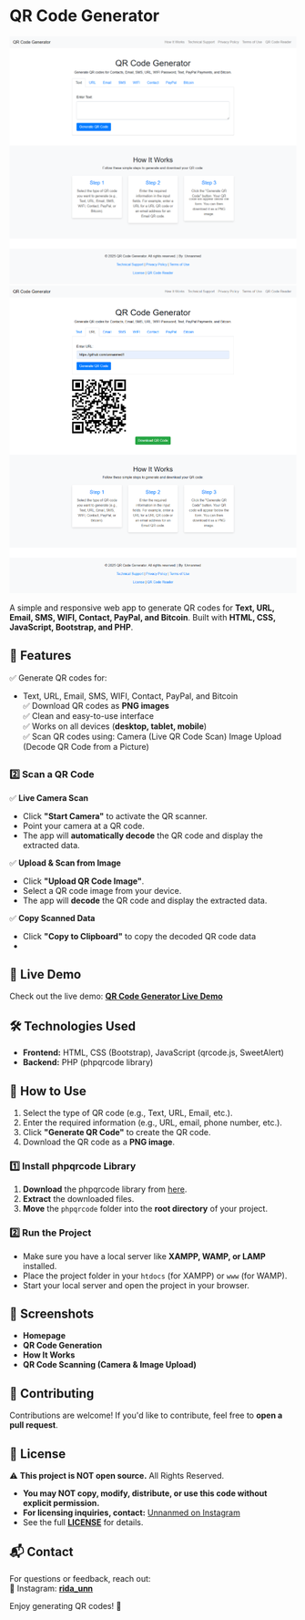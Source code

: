 # QR Code Generator

![QR Code Generator Screenshot](<screens/screen1.png>)
![QR CODE GENERATED !](<screens/screen2.png>)


A simple and responsive web app to generate QR codes for **Text, URL, Email, SMS, WIFI, Contact, PayPal, and Bitcoin**. Built with **HTML, CSS, JavaScript, Bootstrap, and PHP**.

## 🚀 Features

✅ Generate QR codes for:  
   - Text, URL, Email, SMS, WIFI, Contact, PayPal, and Bitcoin  
✅ Download QR codes as **PNG images**  
✅ Clean and easy-to-use interface  
✅ Works on all devices (**desktop, tablet, mobile**)  
✅ Scan QR codes using:
Camera (Live QR Code Scan)
Image Upload (Decode QR Code from a Picture)

##
### **2️⃣ Scan a QR Code**  

✅ **Live Camera Scan**  
- Click **"Start Camera"** to activate the QR scanner.  
- Point your camera at a QR code.  
- The app will **automatically decode** the QR code and display the extracted data.  

✅ **Upload & Scan from Image**  
- Click **"Upload QR Code Image"**.  
- Select a QR code image from your device.  
- The app will **decode** the QR code and display the extracted data.  

✅ **Copy Scanned Data**  
- Click **"Copy to Clipboard"** to copy the decoded QR code data
- 
## 🎯 Live Demo  
Check out the live demo: **[QR Code Generator Live Demo](#)** 

## 🛠️ Technologies Used  
- **Frontend:** HTML, CSS (Bootstrap), JavaScript (qrcode.js, SweetAlert) 
- **Backend:** PHP (phpqrcode library)  

## 📌 How to Use  
1. Select the type of QR code (e.g., Text, URL, Email, etc.).  
2. Enter the required information (e.g., URL, email, phone number, etc.).  
3. Click **"Generate QR Code"** to create the QR code.  
4. Download the QR code as a **PNG image**.

### **1️⃣ Install phpqrcode Library**  
1. **Download** the phpqrcode library from [here](https://sourceforge.net/projects/phpqrcode/).  
2. **Extract** the downloaded files.  
3. **Move** the `phpqrcode` folder into the **root directory** of your project.  

### **2️⃣ Run the Project**  
- Make sure you have a local server like **XAMPP, WAMP, or LAMP** installed.  
- Place the project folder in your `htdocs` (for XAMPP) or `www` (for WAMP).  
- Start your local server and open the project in your browser.  

## 📸 Screenshots  
- **Homepage**  
- **QR Code Generation**  
- **How It Works**
- **QR Code Scanning (Camera & Image Upload)**

## 🤝 Contributing  
Contributions are welcome! If you'd like to contribute, feel free to **open a pull request**.  

## 📜 License  
⚠️ **This project is NOT open source.** All Rights Reserved.  

- **You may NOT copy, modify, distribute, or use this code without explicit permission.**  
- **For licensing inquiries, contact:** [Unnanmed on Instagram](https://www.instagram.com/rida_unn)  
- See the full **[LICENSE](LICENSE.txt)** for details.  

## 📬 Contact  
For questions or feedback, reach out:  
📸 Instagram: **[rida_unn](https://www.instagram.com/rida_unn)**  

Enjoy generating QR codes! 🚀  
